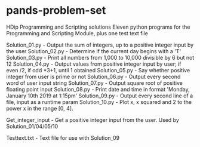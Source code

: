 # pands-problem-set
HDip Programming and Scripting solutions
Eleven python programs for the Programming and Scripting Module, plus one test text file

Solution_01.py  - Output the sum of integers, up to a positive integer input by the user
Solution_02.py  - Determine if the current day begins with a 'T'
Solution_03.py  - Print all numbers from 1,000 to 10,000 divisible by 6 but not 12
Solution_04.py  - Output values from positive integer input by user; if even /2, if odd *3+1, until 1 obtained
Solution_05.py  - Say whether positive integer from user is prime or not
Solution_06.py  - Output every second word of user input string
Solution_07.py  - Output square root of positive floating point input
Solution_08.py  - Print date and time in format 'Monday, January 10th 2019 at 1:15pm'
Solution_09.py  - Output every second line of a file, input as a runtime param
Solution_10.py - Plot x, x squared and 2 to the power x in the range [0, 4]. 

Get_integer_input - Get a positive integer input from the user. Used by 
                    Solution_01/04/05/10
                    
Testtext.txt - Text file for use with Solution_09                    
